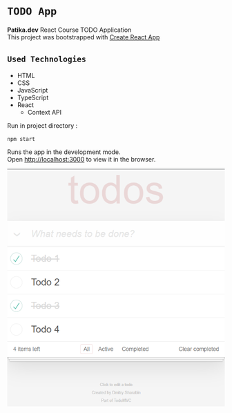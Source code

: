 # `TODO App`
**Patika.dev** React Course TODO Application\
This project was bootstrapped with [Create React App](https://github.com/facebook/create-react-app)

## `Used Technologies`
- HTML
- CSS
- JavaScript
- TypeScript
- React
  - Context API

Run in project directory :
````shell
npm start
````
Runs the app in the development mode.\
Open [http://localhost:3000](http://localhost:3000) to view it in the browser.

![Todo](./src/todos.png)